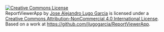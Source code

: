 <a rel="license" href="http://creativecommons.org/licenses/by-nc/4.0/"><img alt="Creative Commons License" style="border-width:0" src="https://i.creativecommons.org/l/by-nc/4.0/80x15.png" /></a><br /><span xmlns:dct="http://purl.org/dc/terms/" property="dct:title">ReportViewerApp</span> by <a xmlns:cc="http://creativecommons.org/ns#" href="https://github.com/jlugogarcia/ReportViewerApp" property="cc:attributionName" rel="cc:attributionURL">Jose Alejandro Lugo Garcia</a> is licensed under a <a rel="license" href="http://creativecommons.org/licenses/by-nc/4.0/">Creative Commons Attribution-NonCommercial 4.0 International License</a>.<br />Based on a work at <a xmlns:dct="http://purl.org/dc/terms/" href="https://github.com/jlugogarcia/ReportViewerApp" rel="dct:source">https://github.com/jlugogarcia/ReportViewerApp</a>.
